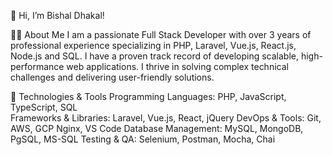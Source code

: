 👋 Hi, I’m Bishal Dhakal!

👨‍💻 About Me
I am a passionate Full Stack Developer with over 3 years of professional experience specializing in PHP, Laravel, Vue.js, React.js, Node.js and SQL. I have a proven track record of developing scalable, high-performance web applications. I thrive in solving complex technical challenges and delivering user-friendly solutions.

🔧 Technologies & Tools
Programming Languages: PHP, JavaScript, TypeScript, SQL <br>
Frameworks & Libraries: Laravel, Vue.js, React, jQuery
DevOps & Tools: Git, AWS, GCP Nginx, VS Code
Database Management: MySQL, MongoDB, PgSQL, MS-SQL
Testing & QA: Selenium, Postman, Mocha, Chai
